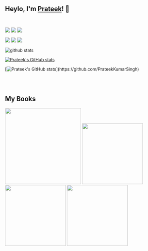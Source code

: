 
## Heylo, I'm <a href="https://www.linkedin.com/in/prateeksingh1590/detail/" target="_blank">Prateek</a>! 👋
<br />

<a href= "https://www.linkedin.com/in/prateeksingh1590/detail/"><img src="https://img.icons8.com/dusk/48/000000/linkedin.png"/></a>
<a href= "https://twitter.com/singhprateik"><img src="https://img.icons8.com/dusk/48/000000/twitter.png"/></a>
<a href= "https://www.youtube.com/c/ridiculouslycurious"><img src="https://img.icons8.com/dusk/48/000000/youtube--v2.png"/></a>

<img src="https://views.whatilearened.today/views/github/PrateekKumarSingh/views.svg"/>  <a href="https://github.com/PrateekKumarSingh/"><img src="https://img.shields.io/github/followers/PrateekKumarSingh?color=%234CC61E&label=GitHub%20Followers%20%3A"/></a>  <a href="https://github.com/PrateekKumarSingh?tab=repositories"><img src="https://badges.frapsoft.com/os/v2/open-source.svg?v=103"/></a>

<img src="https://github-readme-stats.vercel.app/api/?username=PrateekKumarSingh&show_icons=true&title_color=fffffff&icon_color=000000&text_color=000000" alt="github stats"/>


[![Prateek's GitHub stats](https://github-readme-stats.vercel.app/api/wakatime?username=PrateekKumarSingh)](https://github.com/PrateekKumarSingh)

[![Prateek's GitHub stats](https://github-readme-streak-stats.herokuapp.com/?user=PrateekKumarSingh&theme=light&hide_border=true")](https://github.com/PrateekKumarSingh)

<br/><br/>

## My Books

<a href="https://www.apress.com/gp/book/9781484260371"><img src="https://i0.wp.com/ridicurious.com/wp-content/uploads/2021/01/wslbook.png?w=400&ssl=1" width="250"/></a>
<a href="https://leanpub.com/powershell-to-csharp"><img src="https://d2sofvawe08yqg.cloudfront.net/powershell-to-csharp/hero?1616838848" width="200"/></a>
<a href="https://leanpub.com/PowerShell-to-Python"><img src="https://d2sofvawe08yqg.cloudfront.net/PowerShell-to-Python/hero?1616768003" width="200"/></a>
<a href="https://leanpub.com/learncsharp"><img src="https://d2sofvawe08yqg.cloudfront.net/learncsharp/hero?1616885238" width="200"/></a>
